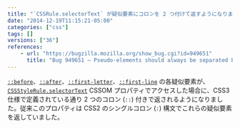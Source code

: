 ```yaml
---
title: "`CSSRule.selectorText` が疑似要素にコロンを 2 つ付けて返すようになりました"
date: "2014-12-19T11:15:21-05:00"
categories: ["css"]
tags: []
versions: ["36"]
references:
    - url: "https://bugzilla.mozilla.org/show_bug.cgi?id=949651"
      title: "Bug 949651 – Pseudo-elements should always be separated by two colons in selectorText"
---
```

[`::before`](https://developer.mozilla.org/docs/Web/CSS/::before)、[`::after`](https://developer.mozilla.org/docs/Web/CSS/::after)、[`::first-letter`](https://developer.mozilla.org/docs/Web/CSS/::first-letter)、[`::first-line`](https://developer.mozilla.org/docs/Web/CSS/::first-line) の各疑似要素が、[`CSSStyleRule.selectorText`](https://developer.mozilla.org/docs/Web/API/CSSStyleRule/selectorText) CSSOM プロパティでアクセスした場合に、CSS3 仕様で定義されている通り 2 つのコロン (`::`) 付きで返されるようになりました。従来このプロパティは CSS2 のシングルコロン (`:`) 構文でこれらの疑似要素を返していました。
